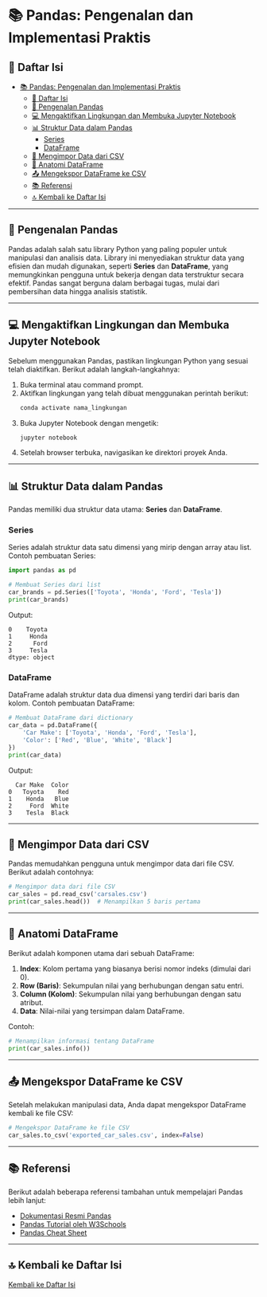 
# 📚 Pandas: Pengenalan dan Implementasi Praktis

## 📑 Daftar Isi
- [📚 Pandas: Pengenalan dan Implementasi Praktis](#-pandas-pengenalan-dan-implementasi-praktis)
  - [📑 Daftar Isi](#-daftar-isi)
  - [🐼 Pengenalan Pandas](#-pengenalan-pandas)
  - [💻 Mengaktifkan Lingkungan dan Membuka Jupyter Notebook](#-mengaktifkan-lingkungan-dan-membuka-jupyter-notebook)
  - [📊 Struktur Data dalam Pandas](#-struktur-data-dalam-pandas)
    - [Series](#series)
    - [DataFrame](#dataframe)
  - [📂 Mengimpor Data dari CSV](#-mengimpor-data-dari-csv)
  - [🧩 Anatomi DataFrame](#-anatomi-dataframe)
  - [📤 Mengekspor DataFrame ke CSV](#-mengekspor-dataframe-ke-csv)
  - [📚 Referensi](#-referensi)
  - [🔝 Kembali ke Daftar Isi](#-kembali-ke-daftar-isi)

---

## 🐼 Pengenalan Pandas

Pandas adalah salah satu library Python yang paling populer untuk manipulasi dan analisis data. Library ini menyediakan struktur data yang efisien dan mudah digunakan, seperti **Series** dan **DataFrame**, yang memungkinkan pengguna untuk bekerja dengan data terstruktur secara efektif. Pandas sangat berguna dalam berbagai tugas, mulai dari pembersihan data hingga analisis statistik.

---

## 💻 Mengaktifkan Lingkungan dan Membuka Jupyter Notebook

Sebelum menggunakan Pandas, pastikan lingkungan Python yang sesuai telah diaktifkan. Berikut adalah langkah-langkahnya:

1. Buka terminal atau command prompt.
2. Aktifkan lingkungan yang telah dibuat menggunakan perintah berikut:
   ```bash
   conda activate nama_lingkungan
   ```
3. Buka Jupyter Notebook dengan mengetik:
   ```bash
   jupyter notebook
   ```
4. Setelah browser terbuka, navigasikan ke direktori proyek Anda.

---

## 📊 Struktur Data dalam Pandas

Pandas memiliki dua struktur data utama: **Series** dan **DataFrame**.

### Series
Series adalah struktur data satu dimensi yang mirip dengan array atau list. Contoh pembuatan Series:

```python
import pandas as pd

# Membuat Series dari list
car_brands = pd.Series(['Toyota', 'Honda', 'Ford', 'Tesla'])
print(car_brands)
```

Output:
```
0    Toyota
1     Honda
2      Ford
3     Tesla
dtype: object
```

### DataFrame
DataFrame adalah struktur data dua dimensi yang terdiri dari baris dan kolom. Contoh pembuatan DataFrame:

```python
# Membuat DataFrame dari dictionary
car_data = pd.DataFrame({
    'Car Make': ['Toyota', 'Honda', 'Ford', 'Tesla'],
    'Color': ['Red', 'Blue', 'White', 'Black']
})
print(car_data)
```

Output:
```
  Car Make  Color
0   Toyota    Red
1    Honda   Blue
2     Ford  White
3    Tesla  Black
```

---

## 📂 Mengimpor Data dari CSV

Pandas memudahkan pengguna untuk mengimpor data dari file CSV. Berikut adalah contohnya:

```python
# Mengimpor data dari file CSV
car_sales = pd.read_csv('carsales.csv')
print(car_sales.head())  # Menampilkan 5 baris pertama
```

---

## 🧩 Anatomi DataFrame

Berikut adalah komponen utama dari sebuah DataFrame:

1. **Index**: Kolom pertama yang biasanya berisi nomor indeks (dimulai dari 0).
2. **Row (Baris)**: Sekumpulan nilai yang berhubungan dengan satu entri.
3. **Column (Kolom)**: Sekumpulan nilai yang berhubungan dengan satu atribut.
4. **Data**: Nilai-nilai yang tersimpan dalam DataFrame.

Contoh:
```python
# Menampilkan informasi tentang DataFrame
print(car_sales.info())
```

---

## 📤 Mengekspor DataFrame ke CSV

Setelah melakukan manipulasi data, Anda dapat mengekspor DataFrame kembali ke file CSV:

```python
# Mengekspor DataFrame ke file CSV
car_sales.to_csv('exported_car_sales.csv', index=False)
```

---

## 📚 Referensi

Berikut adalah beberapa referensi tambahan untuk mempelajari Pandas lebih lanjut:
- [Dokumentasi Resmi Pandas](https://pandas.pydata.org/docs/)
- [Pandas Tutorial oleh W3Schools](https://www.w3schools.com/python/pandas/default.asp)
- [Pandas Cheat Sheet](https://pandas.pydata.org/Pandas_Cheat_Sheet.pdf)

---

## 🔝 Kembali ke Daftar Isi
[Kembali ke Daftar Isi](#-daftar-isi)
